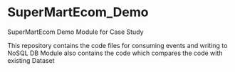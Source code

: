 # SuperMartEcom_Demo
SuperMartEcom Demo Module for Case Study

This repository contains the code files for consuming events and writing to NoSQL DB
Module also contains the code which compares the code with existing Dataset
